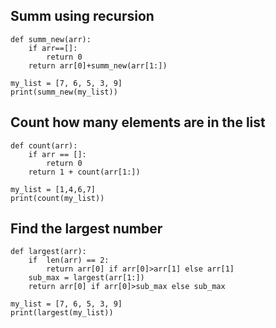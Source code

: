 ## Summ using recursion
```
def summ_new(arr):
    if arr==[]:
        return 0
    return arr[0]+summ_new(arr[1:])
```
```
my_list = [7, 6, 5, 3, 9]
print(summ_new(my_list))
```

## Count how many elements are in the list
```
def count(arr):
    if arr == []:
        return 0
    return 1 + count(arr[1:])
```
```
my_list = [1,4,6,7]
print(count(my_list))
```
## Find the largest number
```
def largest(arr):
    if  len(arr) == 2:
        return arr[0] if arr[0]>arr[1] else arr[1]
    sub_max = largest(arr[1:])
    return arr[0] if arr[0]>sub_max else sub_max
```
```
my_list = [7, 6, 5, 3, 9]
print(largest(my_list))
```
